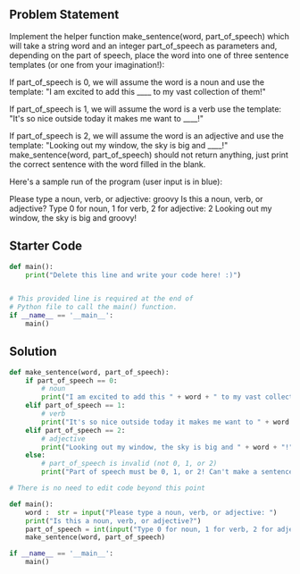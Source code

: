 ## Problem Statement

Implement the helper function make_sentence(word, part_of_speech) which will take a string word and an integer part_of_speech as parameters and, depending on the part of speech, place the word into one of three sentence templates (or one from your imagination!):

If part_of_speech is 0, we will assume the word is a noun and use the template: "I am excited to add this ____ to my vast collection of them!"

If part_of_speech is 1, we will assume the word is a verb use the template: "It's so nice outside today it makes me want to ____!"

If part_of_speech is 2, we will assume the word is an adjective and use the template: "Looking out my window, the sky is big and ____!" make_sentence(word, part_of_speech) should not return anything, just print the correct sentence with the word filled in the blank.

Here's a sample run of the program (user input is in blue):

Please type a noun, verb, or adjective: groovy 
Is this a noun, verb, or adjective?
Type 0 for noun, 1 for verb, 2 for adjective: 2 
Looking out my window, the sky is big and groovy!

## Starter Code

```py
def main():
    print("Delete this line and write your code here! :)")


# This provided line is required at the end of
# Python file to call the main() function.
if __name__ == '__main__':
    main()
```

## Solution
```py
def make_sentence(word, part_of_speech):
    if part_of_speech == 0:
        # noun
        print("I am excited to add this " + word + " to my vast collection of them!")
    elif part_of_speech == 1:
        # verb
        print("It's so nice outside today it makes me want to " + word + "!")
    elif part_of_speech == 2:
        # adjective
        print("Looking out my window, the sky is big and " + word + "!")
    else:
        # part_of_speech is invalid (not 0, 1, or 2)
        print("Part of speech must be 0, 1, or 2! Can't make a sentence.")

# There is no need to edit code beyond this point

def main():
    word :  str = input("Please type a noun, verb, or adjective: ")
    print("Is this a noun, verb, or adjective?")
    part_of_speech = int(input("Type 0 for noun, 1 for verb, 2 for adjective: "))
    make_sentence(word, part_of_speech)

if __name__ == '__main__':
    main()

```